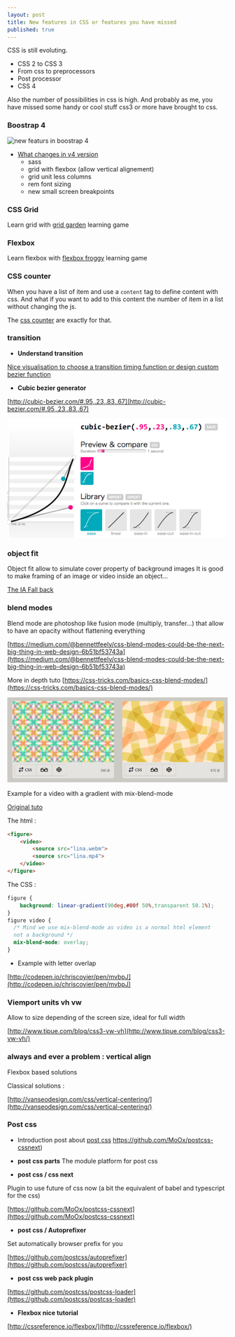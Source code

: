 ```yaml
---
layout: post
title: New features in CSS or features you have missed
published: true
---
```


CSS is still evoluting.

* CSS 2 to CSS 3
* From css to preprocessors
* Post processor
* CSS 4

Also the number of possibilities in css is high. And probably as me, you have missed some handy or cool stuff css3 or more have brought to css.

### Boostrap 4 

<img src="./boostrap-flexbox.png" alt="new featurs in boostrap 4" />

* [What changes in v4 version](https://hackernoon.com/what-changed-in-bootstrap-4-0-ca3cbbf4f62f)
    * sass
    * grid with flexbox (allow vertical alignement)
    * grid unit less columns
    * rem font sizing 
    * new small screen breakpoints  

### CSS Grid 

 Learn  grid  with [grid garden](http://cssgridgarden.com/) learning game

### Flexbox

Learn flexbox with [flexbox froggy](http://flexboxfroggy.com/) learning game

### CSS counter 

When you have a list of item and use a `content` tag to define content with css. And what if you want to add to this content the number of item in a list without changing the js. 

The [css counter](https://developer.mozilla.org/en-US/docs/Web/CSS/CSS_Lists_and_Counters/Using_CSS_counters) are exactly for that.

### **transition**

* **Understand transition**

[Nice visualisation to choose a transition timing function or design custom bezier function](http://www.the-art-of-web.com/css/timing-function/)

* **Cubic bezier generator**

[http://cubic-bezier.com/#.95,.23,.83,.67](http://cubic-bezier.com/#.95,.23,.83,.67)

<img src="../images/css-cubic-bezier.png" title="cubic bezier generator">

### **object fit**

Object fit allow to simulate cover property of background images
It is good to make framing of an image or video inside an object...


[The IA Fall back](https://medium.com/@primozcigler/neat-trick-for-css-object-fit-fallback-on-edge-and-other-browsers-afbc53bbb2c3)

### **blend modes**

Blend mode are photoshop like fusion mode (multiply, transfer...) that allow to have an opacity without flattening everything

[https://medium.com/@bennettfeely/css-blend-modes-could-be-the-next-big-thing-in-web-design-6b51bf53743a](https://medium.com/@bennettfeely/css-blend-modes-could-be-the-next-big-thing-in-web-design-6b51bf53743a)

More in depth tuto
[https://css-tricks.com/basics-css-blend-modes/](https://css-tricks.com/basics-css-blend-modes/)

<a href="http://bennettfeely.com/gradients/">
  <img src="../images/css-blend-mode.png" title="examples of mix blend mode">
</a>


Example for a video with a gradient with mix-blend-mode

[Original tuto](http://thenewcode.com/1020/HTML5-Video-Effects-with-CSS-Blend-Modes)

The html :
```html
<figure>
	<video>
		<source src="lina.webm">
		<source src="lina.mp4">
	</video>
</figure>
```

The CSS :
```css
figure {
	background: linear-gradient(90deg,#00f 50%,transparent 50.1%);
}
figure video {
  /* Mind we use mix-blend-mode as video is a normal html element
  not a background */
  mix-blend-mode: overlay;
}
```

* Example with letter overlap

[http://codepen.io/chriscoyier/pen/mvbpJ](http://codepen.io/chriscoyier/pen/mvbpJ)

### **Viemport units vh vw**

Allow to size depending of the screen size, ideal for full width

[http://www.tipue.com/blog/css3-vw-vh](http://www.tipue.com/blog/css3-vw-vh/)


### **always and ever a problem : vertical align**

Flexbox based solutions



Classical solutions :

[http://vanseodesign.com/css/vertical-centering/](http://vanseodesign.com/css/vertical-centering/)

### **Post css**

* Introduction post about [post css](http://julian.io/some-things-you-may-think-about-postcss-and-you-might-be-wrong/)
https://github.com/MoOx/postcss-cssnext)

* **post css parts** The module platform for post css

* **post css / css next**

Plugin to use future of css now (a bit the equivalent of babel and typescript for the css)

[https://github.com/MoOx/postcss-cssnext](https://github.com/MoOx/postcss-cssnext)

* **post css / Autoprefixer**

Set automatically browser prefix for you

[https://github.com/postcss/autoprefixer](https://github.com/postcss/autoprefixer)

* **post css web pack plugin**

[https://github.com/postcss/postcss-loader](https://github.com/postcss/postcss-loader)

* **Flexbox nice tutorial**

[http://cssreference.io/flexbox/](http://cssreference.io/flexbox/)


